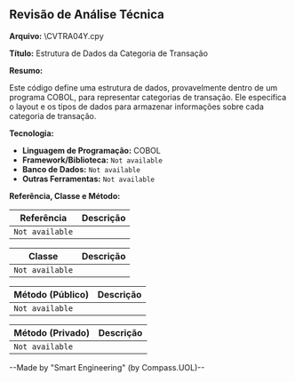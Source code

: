 ## Revisão de Análise Técnica

**Arquivo:** \CVTRA04Y.cpy

**Título:** Estrutura de Dados da Categoria de Transação

**Resumo:**

Este código define uma estrutura de dados, provavelmente dentro de um programa COBOL, para representar categorias de transação. Ele especifica o layout e os tipos de dados para armazenar informações sobre cada categoria de transação.

**Tecnologia:**

* **Linguagem de Programação:** COBOL
* **Framework/Biblioteca:** `Not available`
* **Banco de Dados:** `Not available`
* **Outras Ferramentas:** `Not available`

**Referência, Classe e Método:**

| Referência | Descrição |
|---|---|
| `Not available` |  |

| Classe | Descrição |
|---|---|
| `Not available` |  |

| Método (Público) | Descrição |
|---|---|
| `Not available` |  |

| Método (Privado) | Descrição |
|---|---|
| `Not available` |  |

--Made by "Smart Engineering" (by Compass.UOL)--